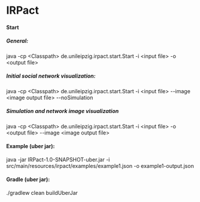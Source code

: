 # IRPact

#### Start

##### General:

java -cp &lt;Classpath&gt; de.unileipzig.irpact.start.Start -i &lt;input file&gt; -o &lt;output file&gt;

##### Initial social network visualization:

java -cp &lt;Classpath&gt; de.unileipzig.irpact.start.Start -i &lt;input file&gt; --image &lt;image output file&gt; --noSimulation

##### Simulation and network image visualization

java -cp &lt;Classpath&gt; de.unileipzig.irpact.start.Start -i &lt;input file&gt; -o &lt;output file&gt; --image &lt;image output file&gt;

#### Example (uber jar):

java -jar IRPact-1.0-SNAPSHOT-uber.jar -i src/main/resources/irpact/examples/example1.json -o example1-output.json

#### Gradle (uber jar):

./gradlew clean buildUberJar
